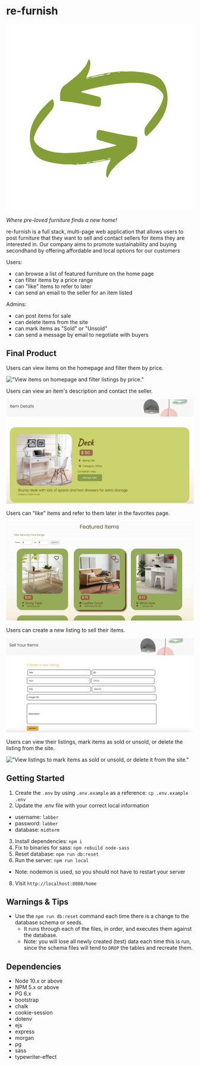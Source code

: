 # re-furnish

!["re-furnish logo."](https://github.com/rebecca-romeo/midterm-group-1/blob/master/docs/re-furnish_logo.png)

_Where pre-loved furniture finds a new home!_

re-furnish is a full stack, multi-page web application that allows users to post furniture that they want to sell and contact sellers for items they are interested in. Our company aims to promote sustainability and buying secondhand by offering affordable and local options for our customers

Users:

- can browse a list of featured furniture on the home page
- can filter items by a price range
- can "like" items to refer to later
- can send an email to the seller for an item listed

Admins:

- can post items for sale
- can delete items from the site
- can mark items as "Sold" or "Unsold"
- can send a message by email to negotiate with buyers

## Final Product

Users can view items on the homepage and filter them by price.

!["View items on homepage and filter listings by price."](https://github.com/rebecca-romeo/midterm-group-1/blob/master/docs/1%20-%20homepage%20and%20filter%20feature.gif)

Users can view an item's description and contact the seller.

!["View item description and contact seller."](https://github.com/rebecca-romeo/midterm-group-1/blob/master/docs/2%20-%20item%20description.png)

Users can "like" items and refer to them later in the favorites page.

!["Like items and view it in favorites page."](https://github.com/rebecca-romeo/midterm-group-1/blob/master/docs/3%20-%20add%20item%20to%20favorites.gif)

Users can create a new listing to sell their items.

!["Create a new listing to sell an item."](https://github.com/rebecca-romeo/midterm-group-1/blob/master/docs/4%20-%20create%20a%20new%20listing.png)

Users can view their listings, mark items as sold or unsold, or delete the listing from the site.

!["View listings to mark items as sold or unsold, or delete it from the site."](https://github.com/rebecca-romeo/midterm-group-1/blob/master/docs/5%20-%20listings%20page%20features.gif)

## Getting Started

1. Create the `.env` by using `.env.example` as a reference: `cp .env.example .env`
2. Update the .env file with your correct local information

- username: `labber`
- password: `labber`
- database: `midterm`

3. Install dependencies: `npm i`
4. Fix to binaries for sass: `npm rebuild node-sass`
5. Reset database: `npm run db:reset`
6. Run the server: `npm run local`

- Note: nodemon is used, so you should not have to restart your server

8. Visit `http://localhost:8080/home`

## Warnings & Tips

- Use the `npm run db:reset` command each time there is a change to the database schema or seeds.
  - It runs through each of the files, in order, and executes them against the database.
  - Note: you will lose all newly created (test) data each time this is run, since the schema files will tend to `DROP` the tables and recreate them.

## Dependencies

- Node 10.x or above
- NPM 5.x or above
- PG 6.x
- bootstrap
- chalk
- cookie-session
- dotenv
- ejs
- express
- morgan
- pg
- sass
- typewriter-effect

